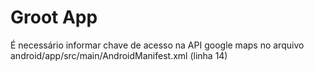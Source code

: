 # Groot App

É necessário informar chave de acesso na API google maps no arquivo android/app/src/main/AndroidManifest.xml (linha 14)
